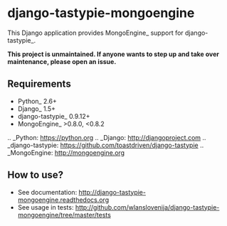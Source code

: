 django-tastypie-mongoengine
===========================

This Django application provides MongoEngine_ support for django-tastypie_.

**This project is unmaintained. If anyone wants to step up and take over maintenance, please open an issue.**

Requirements
------------

* Python_ 2.6+
* Django_ 1.5+
* django-tastypie_ 0.9.12+
* MongoEngine_ >0.8.0, <0.8.2

.. _Python: https://python.org
.. _Django: http://djangoproject.com
.. _django-tastypie: https://github.com/toastdriven/django-tastypie
.. _MongoEngine: http://mongoengine.org

How to use?
-----------

* See documentation: http://django-tastypie-mongoengine.readthedocs.org
* See usage in tests: http://github.com/wlanslovenija/django-tastypie-mongoengine/tree/master/tests
